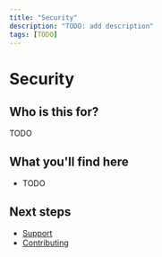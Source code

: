 ```yaml
---
title: "Security"
description: "TODO: add description"
tags: [TODO]
---
```


# Security

## Who is this for?

TODO

## What you'll find here

- TODO

## Next steps

- [Support](./support/index.md)
- [Contributing](./contributing.md)

